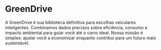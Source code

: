# GreenDrive
A GreenDrive é sua biblioteca definitiva para escolhas veiculares inteligentes. Combinamos dados precisos sobre eficiência, consumo e impacto ambiental para guiar você até o carro ideal.   Nossa missão é simples: ajudar você a economizar enquanto contribui para um futuro mais sustentável.
